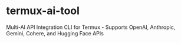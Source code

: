 # termux-ai-tool
Multi-AI API Integration CLI for Termux - Supports OpenAI, Anthropic, Gemini, Cohere, and Hugging Face APIs

